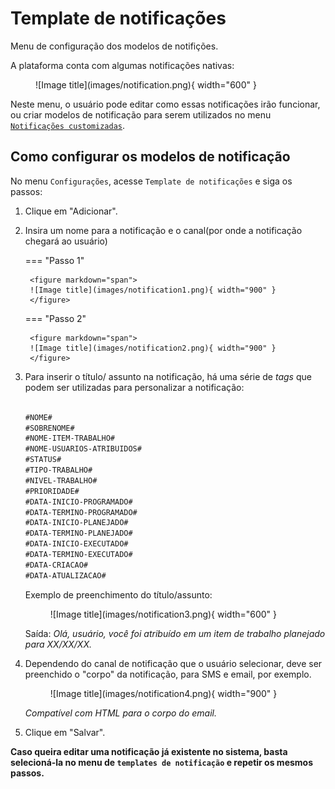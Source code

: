 # Template de notificações 

Menu de configuração dos modelos de notifições.  

A plataforma conta com algumas notificações nativas:

<figure markdown="span">
![Image title](images/notification.png){ width="600" }
</figure>

Neste menu, o usuário pode editar como essas notificações irão funcionar, ou criar modelos de notificação para serem utilizados no menu [`Notificações customizadas`](notification_customs.md). 

## Como configurar os modelos de notificação

No menu `Configurações`, acesse `Template de notificações` e siga os passos:

1. Clique em "Adicionar".

2. Insira um nome para a notificação e o canal(por onde a notificação chegará ao usuário)



    === "Passo 1"

        <figure markdown="span">
        ![Image title](images/notification1.png){ width="900" }
        </figure>

    === "Passo 2"

        <figure markdown="span">
        ![Image title](images/notification2.png){ width="900" }
        </figure>


3. Para inserir o título/ assunto na notificação, há uma série de _tags_ que podem ser utilizadas para personalizar a notificação: 

    ```markdown

    #NOME#
    #SOBRENOME#
    #NOME-ITEM-TRABALHO#
    #NOME-USUARIOS-ATRIBUIDOS#
    #STATUS#
    #TIPO-TRABALHO#
    #NIVEL-TRABALHO#
    #PRIORIDADE#
    #DATA-INICIO-PROGRAMADO#
    #DATA-TERMINO-PROGRAMADO#
    #DATA-INICIO-PLANEJADO#
    #DATA-TERMINO-PLANEJADO#
    #DATA-INICIO-EXECUTADO#
    #DATA-TERMINO-EXECUTADO#
    #DATA-CRIACAO#
    #DATA-ATUALIZACAO#

    ```

    Exemplo de preenchimento do título/assunto: 

    <figure markdown="span">
    ![Image title](images/notification3.png){ width="600" }
    </figure>

    Saída: _Olá, usuário, você foi atribuído em um item de trabalho planejado para XX/XX/XX._

4. Dependendo do canal de notificação que o usuário selecionar, deve ser preenchido o "corpo" da notificação, para SMS e email, por exemplo.

    <figure markdown="span">
    ![Image title](images/notification4.png){ width="900" }
    </figure>

     _Compatível com HTML para o corpo do email._

5. Clique em "Salvar".

**Caso queira editar uma notificação já existente no sistema, basta selecioná-la no menu de `templates de notificação` e repetir os mesmos passos.**